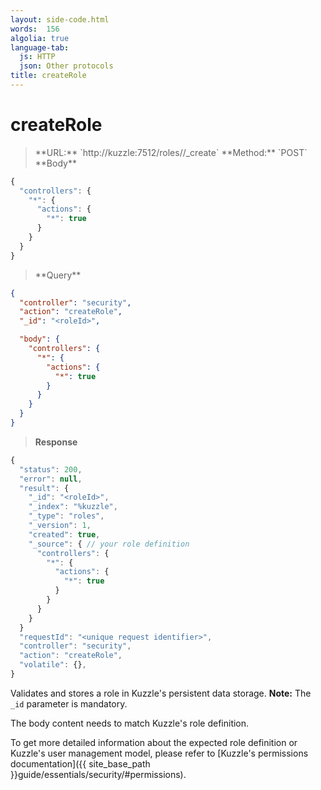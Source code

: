 ```yaml
---
layout: side-code.html
words:  156
algolia: true
language-tab:
  js: HTTP
  json: Other protocols
title: createRole
---
```



# createRole



<blockquote class="js">
<p>
**URL:** `http://kuzzle:7512/roles/<roleId>/_create`  
**Method:** `POST`  
**Body**
</p>
</blockquote>

```js
{
  "controllers": {
    "*": {
      "actions": {
        "*": true
      }
    }
  }
}
```

<blockquote class="json">
<p>
**Query**
</p>
</blockquote>

```json
{
  "controller": "security",
  "action": "createRole",
  "_id": "<roleId>",

  "body": {
    "controllers": {
      "*": {
        "actions": {
          "*": true
        }
      }
    }
  }
}
```

>**Response**

```javascript
{
  "status": 200,                     
  "error": null,                     
  "result": {
    "_id": "<roleId>",
    "_index": "%kuzzle",
    "_type": "roles",
    "_version": 1,
    "created": true,
    "_source": { // your role definition
      "controllers": {
        "*": {
          "actions": {
            "*": true
          }
        }
      }
    }
  }
  "requestId": "<unique request identifier>",
  "controller": "security",
  "action": "createRole",
  "volatile": {},
}
```

Validates and stores a role in Kuzzle's persistent data storage.
**Note:** The `_id` parameter is mandatory.

The body content needs to match Kuzzle's role definition.

To get more detailed information about the expected role definition or Kuzzle's user management model,
please refer to [Kuzzle's permissions documentation]({{ site_base_path }}guide/essentials/security/#permissions).
